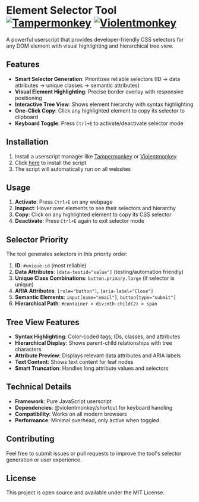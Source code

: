# Element Selector Tool [![Tampermonkey](https://img.shields.io/badge/Tampermonkey-Compatible-green?logo=tampermonkey)](https://tampermonkey.net/) [![Violentmonkey](https://img.shields.io/badge/Violentmonkey-Compatible-blue?logo=violentmonkey)](https://violentmonkey.github.io/)

A powerful userscript that provides developer-friendly CSS selectors for any DOM element with visual highlighting and hierarchical tree view.

## Features

- **Smart Selector Generation**: Prioritizes reliable selectors (ID → data attributes → unique classes → semantic attributes)
- **Visual Element Highlighting**: Precise border overlay with responsive positioning
- **Interactive Tree View**: Shows element hierarchy with syntax highlighting
- **One-Click Copy**: Click any highlighted element to copy its selector to clipboard
- **Keyboard Toggle**: Press `Ctrl+E` to activate/deactivate selector mode

## Installation

1. Install a userscript manager like [Tampermonkey](https://tampermonkey.net/) or [Violentmonkey](https://violentmonkey.github.io/)
2. Click [here](script.js) to install the script
3. The script will automatically run on all websites

## Usage

1. **Activate**: Press `Ctrl+E` on any webpage
2. **Inspect**: Hover over elements to see their selectors and hierarchy
3. **Copy**: Click on any highlighted element to copy its CSS selector
4. **Deactivate**: Press `Ctrl+E` again to exit selector mode

## Selector Priority

The tool generates selectors in this priority order:

1. **ID**: `#unique-id` (most reliable)
2. **Data Attributes**: `[data-testid="value"]` (testing/automation friendly)
3. **Unique Class Combinations**: `button.primary.large` (if selector is unique)
4. **ARIA Attributes**: `[role="button"]`, `[aria-label="Close"]`
5. **Semantic Elements**: `input[name="email"]`, `button[type="submit"]`
6. **Hierarchical Path**: `#container > div:nth-child(2) > span`

## Tree View Features

- **Syntax Highlighting**: Color-coded tags, IDs, classes, and attributes
- **Hierarchical Display**: Shows parent-child relationships with tree characters
- **Attribute Preview**: Displays relevant data attributes and ARIA labels
- **Text Content**: Shows text content for leaf nodes
- **Smart Truncation**: Handles long attribute values and selectors

## Technical Details

- **Framework**: Pure JavaScript userscript
- **Dependencies**: @violentmonkey/shortcut for keyboard handling
- **Compatibility**: Works on all modern browsers
- **Performance**: Minimal overhead, only active when toggled

## Contributing

Feel free to submit issues or pull requests to improve the tool's selector generation or user experience.

## License

This project is open source and available under the MIT License.
